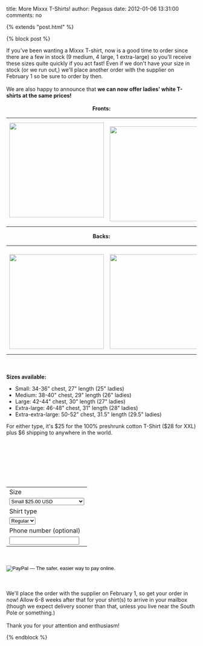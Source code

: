 title: More Mixxx T-Shirts!
author: Pegasus
date: 2012-01-06 13:31:00
comments: no

{% extends "post.html" %}

{% block post %}

<div>If you've been wanting a Mixxx T-shirt, now is a good time to order since there are a few in stock (9 medium, 4 large, 1 extra-large) so you'll receive these sizes quite quickly if you act fast! Even if we don't have your size in stock (or we run out,) we'll place another order with the supplier on February 1 so be sure to order by then.</div>
<br />
<div>We are also happy to announce that <b>we can now offer ladies' white T-shirts at the same prices!</b>
</div>
<br />
<div style="font-weight: bold; text-align: center;">Fronts:<br />
<table><tbody><tr><td><a href="{% static '/static/images/news/tshirt-front.png' %}"><img alt="" border="0" id="BLOGGER_PHOTO_ID_5694512233352339458" src="{% static '/static/images/news/tshirt-front.png' %}" style="cursor: hand; cursor: pointer; display: block; height: 250px; margin: 0px auto 10px; text-align: center; width: 250px;" />
</a>
</td>
<td><br />
<a href="{% static '/static/images/news/ladies-tshirt-front.png' %}"><img alt="" border="0" id="BLOGGER_PHOTO_ID_5694546841761127426" src="{% static '/static/images/news/ladies-tshirt-front.png' %}" style="cursor: hand; cursor: pointer; display: block; height: 250px; margin: 0px auto 10px; text-align: center; width: 250px;" />
</a>
</td>
</tr>
</tbody>
</table>
Backs:<br />
<table><tbody><tr><td><br />
<a href="{% static '/static/images/news/tshirt-back.png' %}"><img alt="" border="0" id="BLOGGER_PHOTO_ID_5694546836977599810" src="{% static '/static/images/news/tshirt-back.png' %}" style="cursor: hand; cursor: pointer; display: block; height: 250px; margin: 0px auto 10px; text-align: center; width: 250px;" />
</a>
</td>
<td><br />
<a href="{% static '/static/images/news/ladies-tshirt-back.png' %}"><img alt="" border="0" id="BLOGGER_PHOTO_ID_5694546846041312130" src="{% static '/static/images/news/ladies-tshirt-back.png' %}" style="cursor: hand; cursor: pointer; display: block; height: 250px; margin: 0px auto 10px; text-align: center; width: 250px;" />
</a>
</td>
</tr>
</tbody>
</table>
<br />
</div>
<br />
<div><span style="font-weight: bold;">Sizes available:</span>
<br />
<ul><li>Small: 34-36" chest, 27" length (25" ladies)</li>
<li>Medium: 38-40" chest, 29" length (26" ladies)</li>
<li>Large: 42-44" chest, 30" length (27" ladies)</li>
<li>Extra-large: 46-48" chest, 31" length (28" ladies)</li>
<li>Extra-extra-large: 50-52" chest, 31.5" length (29.5" ladies)</li>
</ul>
For either type, it's $25 for the 100% preshrunk cotton T-Shirt ($28 for XXL) plus $6 shipping to anywhere in the world.<br />
<form action="https://www.paypal.com/cgi-bin/webscr" method="post"><br />
<input name="cmd" type="hidden" value="_s-xclick" />
<br />
<input name="hosted_button_id" type="hidden" value="GZC6KVWT854AS" />
<br />
<br />
<br />
<br />
<br />
<table><tbody><tr><td><input name="on0" type="hidden" value="Size" />
Size</td>
</tr>
<tr><td><select name="os0"> <option value="Small">Small $25.00 USD</option>
 <option value="Medium">Medium $25.00 USD</option>
 <option value="Large">Large $25.00 USD</option>
 <option value="Extra-large">Extra-large $25.00 USD</option>
 <option value="Extra-extra-large">Extra-extra-large $27.00 USD</option>
</select>
 </td>
</tr>
<tr><td><input name="on1" type="hidden" value="Shirt type" />
Shirt type</td>
</tr>
<tr><td><select name="os1"> <option value="Regular">Regular </option>
 <option value="Ladies'">Ladies' </option>
</select>
 </td>
</tr>
<tr><td><input name="on2" type="hidden" value="Phone number (optional)" />
Phone number (optional)</td>
</tr>
<tr><td><input maxlength="200" name="os2" type="text" />
</td>
</tr>
</tbody>
</table>
<br />
<input name="currency_code" type="hidden" value="USD" />
<br />
<input alt="PayPal — The safer, easier way to pay online." border="0" name="submit" src="https://www.paypalobjects.com/en_US/i/btn/btn_buynowCC_LG_global.gif" type="image" />
<br />
<img alt="" border="0" height="1" src="https://www.paypalobjects.com/en_US/i/scr/pixel.gif" width="1" />
</form>
<br />
<br />
We'll place the order with the supplier on February 1, so get your order in now! Allow 6-8 weeks after that for your shirt(s) to arrive in your mailbox (though we expect delivery sooner than that, unless you live near the South Pole or something.)</div>
<div><br />
Thank you for your attention and enthusiasm!</div>


{% endblock %}
